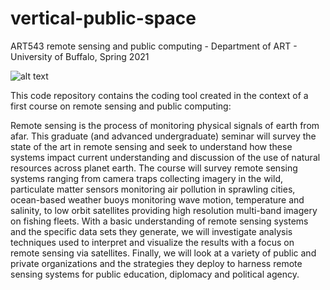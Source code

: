 # vertical-public-space
ART543 remote sensing and public computing - Department of ART - University of Buffalo, Spring 2021


![alt text](https://github.com/realtechsupport/vertical_public_space/blob/main/sentinel2_pipeline.png?raw=true)


This code repository contains the coding tool created in the context of a first course on remote sensing and public computing:


Remote sensing is the process of monitoring physical signals of earth from afar. This graduate (and advanced undergraduate) seminar will survey the state of the art in remote sensing and seek to understand how these systems impact current understanding and discussion of the use of natural resources across planet earth. The course will survey remote sensing systems ranging from camera traps collecting imagery in the wild, particulate matter sensors monitoring air pollution in sprawling cities, ocean-based weather buoys monitoring wave motion, temperature and salinity, to low orbit satellites providing high resolution multi-band imagery on fishing fleets. 
With a basic understanding of remote sensing systems and the specific data sets they generate, we will investigate analysis techniques used to interpret and visualize the results with a focus on remote sensing via satellites. Finally, we will look at a variety of public and private organizations and the strategies they deploy to harness remote sensing systems for public education, diplomacy and political agency.

